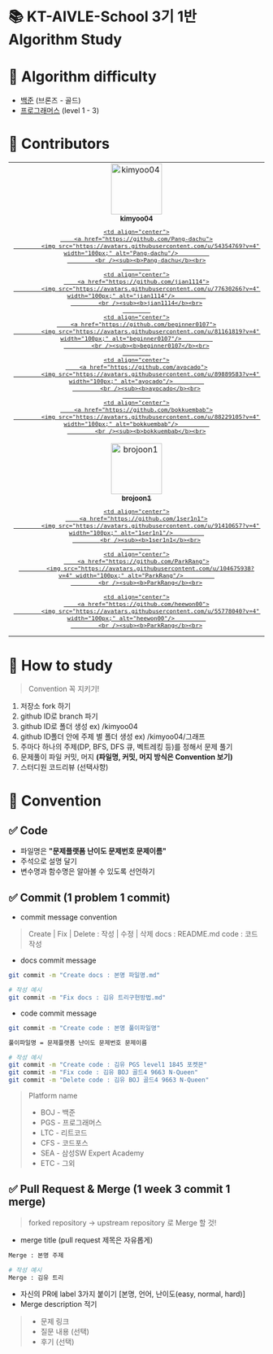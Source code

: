 # 📚 KT-AIVLE-School 3기 1반 Algorithm Study

# 📒 Algorithm **difficulty**

- [백준](https://www.acmicpc.net/) (브론즈 - 골드)
- [프로그래머스](https://programmers.co.kr/learn/challenges?tab=all_challenges) (level 1 - 3)

# 🙋 Contributors

<table>
<tr>
    <td align="center">
        <a href="https://github.com/kimyoo04">
            <img src="https://avatars.githubusercontent.com/u/58503130?v=4" width="100px;" alt="kimyoo04"/>         
            <br /><sub><b>kimyoo04</b><br>
            
    <td align="center">
        <a href="https://github.com/Pang-dachu">
            <img src="https://avatars.githubusercontent.com/u/54354769?v=4" width="100px;" alt="Pang-dachu"/>         
            <br /><sub><b>Pang-dachu</b><br>
            
    <td align="center">
        <a href="https://github.com/jian1114">
            <img src="https://avatars.githubusercontent.com/u/77630266?v=4" width="100px;" alt="jian1114"/>         
            <br /><sub><b>jian1114</b><br>
            
    <td align="center">
        <a href="https://github.com/beginner0107">
            <img src="https://avatars.githubusercontent.com/u/81161819?v=4" width="100px;" alt="beginner0107"/>         
            <br /><sub><b>beginner0107</b><br>
            
    <td align="center">
        <a href="https://github.com/ayocado">
            <img src="https://avatars.githubusercontent.com/u/89889583?v=4" width="100px;" alt="ayocado"/>         
            <br /><sub><b>ayocado</b><br>
            
    <td align="center">
        <a href="https://github.com/bokkuembab">
            <img src="https://avatars.githubusercontent.com/u/88229105?v=4" width="100px;" alt="bokkuembab"/>         
            <br /><sub><b>bokkuembab</b><br>
</tr>

<tr>
    <td align="center">
        <a href="https://github.com/brojoon1">
            <img src="https://avatars.githubusercontent.com/u/81418195?v=4" width="100px;" alt="brojoon1"/>         
            <br /><sub><b>brojoon1</b><br>
            
    <td align="center">
        <a href="https://github.com/1ser1n1">
            <img src="https://avatars.githubusercontent.com/u/91410657?v=4" width="100px;" alt="1ser1n1"/>         
            <br /><sub><b>1ser1n1</b><br>
            
    <td align="center">
        <a href="https://github.com/ParkRang">
            <img src="https://avatars.githubusercontent.com/u/104675938?v=4" width="100px;" alt="ParkRang"/>         
            <br /><sub><b>ParkRang</b><br>

    <td align="center">
        <a href="https://github.com/heewon00">
            <img src="https://avatars.githubusercontent.com/u/55778040?v=4" width="100px;" alt="heewon00"/>         
            <br /><sub><b>ParkRang</b><br>
</tr>
</table>


# 📒 How to study

> Convention 꼭 지키기!

1. 저장소 fork 하기
2. github ID로 branch 파기
3. github ID로 폴더 생성 ex) /kimyoo04
4. github ID폴더 안에 주제 별 폴더 생성 ex) /kimyoo04/그래프
5. 주마다 하나의 주제(DP, BFS, DFS 큐, 벡트레킹 등)를 정해서 문제 풀기
6. 문제풀이 파일 커밋, 머지 **(파일명, 커밋, 머지 방식은 Convention 보기)**
7. 스터디원 코드리뷰 (선택사항)

# 📒 Convention

## ✅ Code

- 파일명은 **"문제플랫폼 난이도 문제번호 문제이름"**
- 주석으로 설명 달기
- 변수명과 함수명은 알아볼 수 있도록 선언하기

## ✅ Commit (1 problem 1 commit)

- commit message convention

> Create | Fix | Delete : 작성 | 수정 | 삭제
>    docs : README.md 
>    code : 코드 작성

- docs commit message

```sh
git commit -m "Create docs : 본명 파일명.md"

# 작성 예시
git commit -m "Fix docs : 김유 트리구현방법.md"
```

- code commit message

```sh
git commit -m "Create code : 본명 풀이파일명"

풀이파일명 = 문제플랫폼 난이도 문제번호 문제이름

# 작성 예시
git commit -m "Create code : 김유 PGS level1 1845 포켓몬"
git commit -m "Fix code : 김유 BOJ 골드4 9663 N-Queen"
git commit -m "Delete code : 김유 BOJ 골드4 9663 N-Queen"
```

> Platform name
>
> - BOJ - 백준
> - PGS - 프로그래머스
> - LTC - 리트코드
> - CFS - 코드포스
> - SEA - 삼성SW Expert Academy
> - ETC - 그외

## ✅ Pull Request & Merge (1 week 3 commit 1 merge)
  
> forked repository -> upstream repository 로 Merge 할 것!

- merge title (pull request 제목은 자유롭게)

```sh
Merge : 본명 주제

# 작성 예시
Merge : 김유 트리
```

- 자신의 PR에 label 3가지 붙이기 [본명, 언어, 난이도(easy, normal, hard)]
- Merge description 적기

>  - 문제 링크
>  - 질문 내용 (선택)
>  - 후기 (선택)
